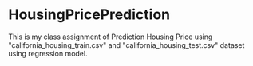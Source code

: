 # HousingPricePrediction
This is my class assignment of Prediction Housing Price using "california_housing_train.csv" and "california_housing_test.csv" dataset using regression model.
